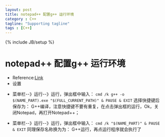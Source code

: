 ```yaml
---
layout: post
title: notepad++ 配置g++ 运行环境
category : C++
tagline: "Supporting tagline"
tags : [C++]
---
```

{% include JB/setup %}
# notepad++ 配置g++ 运行环境
- Reference:[Link](http://www.xlgps.com/article/438093.html)
- 设置
+ 菜单栏--》运行--》运行，弹出框中输入：
  `cmd /k g++ -o $(NAME_PART).exe "$(FULL_CURRENT_PATH)" & PAUSE & EXIT`
  选择快捷键后保存为： G++编译，注意快捷键不要有重复，在点击弹出框的运行，Ok，关闭Notepad，再打开Notepad++；

+ 菜单栏--》运行--》运行，弹出框中输入：
  `cmd /k "$(NAME_PART)" & PAUSE & EXIT`
  同理保存名称换为为： G++运行，再点运行程序就会执行了
 
